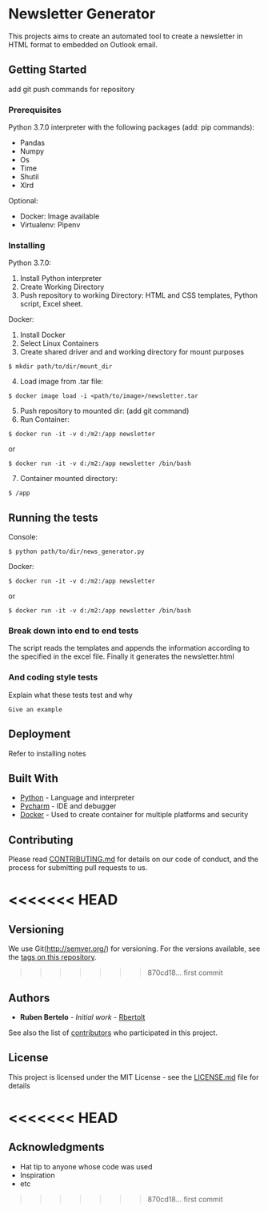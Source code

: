 # Newsletter Generator
This projects aims to create an automated tool to create a newsletter in HTML format to embedded on Outlook email.


## Getting Started

add git push commands for repository

### Prerequisites

Python 3.7.0 interpreter with the following packages (add: pip commands):
- Pandas
- Numpy
- Os
- Time
- Shutil
- Xlrd


Optional: 
- Docker: Image available
- Virtualenv: Pipenv

### Installing

Python 3.7.0:

1. Install Python interpreter
2. Create Working Directory
3. Push repository to working Directory: HTML and CSS templates, Python script, Excel sheet.

Docker:
1. Install Docker
2. Select Linux Containers
3. Create shared driver and and working directory for mount purposes
```
$ mkdir path/to/dir/mount_dir
```
4. Load image from .tar file: 
```
$ docker image load -i <path/to/image>/newsletter.tar
```
5. Push repository to mounted dir: (add git command)
6. Run Container:
```
$ docker run -it -v d:/m2:/app newsletter
```
or
```
$ docker run -it -v d:/m2:/app newsletter /bin/bash
``` 
7. Container mounted directory: 
```
$ /app
```

## Running the tests

Console:
```
$ python path/to/dir/news_generator.py
```

Docker:
```
$ docker run -it -v d:/m2:/app newsletter
```
or
```
$ docker run -it -v d:/m2:/app newsletter /bin/bash
``` 

### Break down into end to end tests

The script reads the templates and appends the information according to the specified in the excel file.
Finally it generates the  newsletter.html


### And coding style tests

Explain what these tests test and why

```
Give an example
```

## Deployment

Refer to installing notes

## Built With

* [Python](http://www.dropwizard.io/1.0.2/docs/) - Language and interpreter
* [Pycharm](https://maven.apache.org/) - IDE and debugger
* [Docker](https://rometools.github.io/rome/) - Used to create container for multiple platforms and security

## Contributing

Please read [CONTRIBUTING.md](https://gist.github.com/PurpleBooth/b24679402957c63ec426) for details on our code of conduct, and the process for submitting pull requests to us.

<<<<<<< HEAD
=======
## Versioning

We use Git(http://semver.org/) for versioning. For the versions available, see the [tags on this repository](https://github.com/your/project/tags). 
>>>>>>> 870cd18... first commit

## Authors

* **Ruben Bertelo** - *Initial work* - [Rbertolt](https://github.com/PurpleBooth)

See also the list of [contributors](https://github.com/your/project/contributors) who participated in this project.

## License

This project is licensed under the MIT License - see the [LICENSE.md](LICENSE.md) file for details

<<<<<<< HEAD
=======
## Acknowledgments

* Hat tip to anyone whose code was used
* Inspiration
* etc
>>>>>>> 870cd18... first commit

